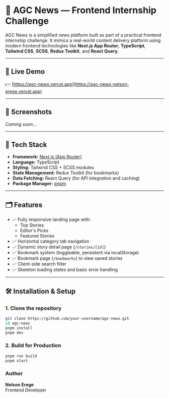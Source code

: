 # 📰 AGC News — Frontend Internship Challenge

AGC News is a simplified news platform built as part of a practical frontend internship challenge. It mimics a real-world content delivery platform using modern frontend technologies like **Next.js App Router**, **TypeScript**, **Tailwind CSS**, **SCSS**, **Redux Toolkit**, and **React Query**.

---

## 🚀 Live Demo

👉 [https://agc-news.vercel.app](https://agc-news-nelson-erege.vercel.app)

---

## 📸 Screenshots

_Coming soon..._

---

## 🧰 Tech Stack

- **Framework:** [Next.js (App Router)](https://nextjs.org/docs/app/building-your-application)
- **Language:** TypeScript
- **Styling:** Tailwind CSS + SCSS modules
- **State Management:** Redux Toolkit (for bookmarks)
- **Data Fetching:** React Query (for API integration and caching)
- **Package Manager:** [pnpm](https://pnpm.io)

---

## 🗂️ Features

- ✅ Fully responsive landing page with:
  - Top Stories
  - Editor's Picks
  - Featured Stories
- ✅ Horizontal category tab navigation
- ✅ Dynamic story detail page (`/stories/[id]`)
- ✅ Bookmark system (toggleable, persistent via localStorage)
- ✅ Bookmark page (`/bookmarks`) to view saved stories
- ✅ Client-side search filter
- ✅ Skeleton loading states and basic error handling

---

## 🛠️ Installation & Setup

### 1. Clone the repository

```bash
git clone https://github.com/your-username/agc-news.git
cd agc-news
pnpm install
pnpm dev
```
### 2. Build for Production

```bash
pnpm run build
pnpm start
```


### Author
**Nelson Erege**<br>
Frontend Developer
